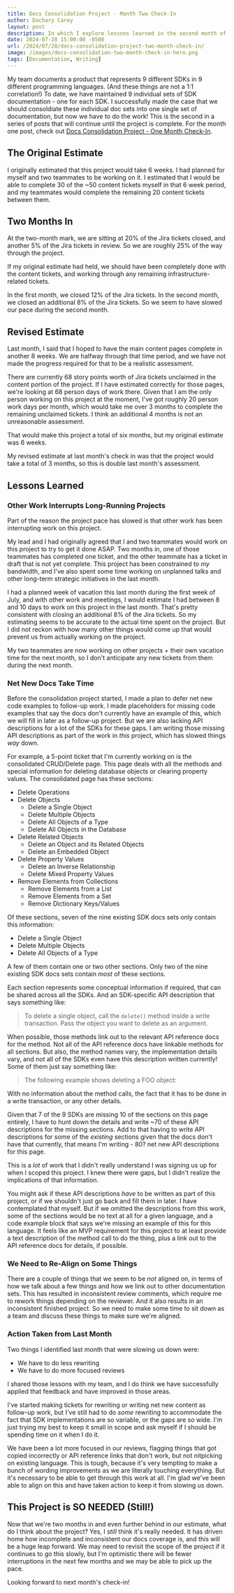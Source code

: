 ```yaml
---
title: Docs Consolidation Project - Month Two Check-In
author: Dachary Carey
layout: post
description: In which I explore lessons learned in the second month of a project to consolidate 9 docs sets.
date: 2024-07-28 15:00:00 -0500
url: /2024/07/28/docs-consolidation-project-two-month-check-in/
image: /images/docs-consolidation-two-month-check-in-hero.png
tags: [Documentation, Writing]
---
```


My team documents a product that represents 9 different SDKs in 9 different programming languages. (And these things are not a 1:1 correlation!) To date, we have maintained 9 individual sets of SDK documentation - one for each SDK. I successfully made the case that we should consoldiate these individual doc sets into one single set of documentation, but now we have to do the work! This is the second in a series of posts that will continue until the project is complete. For the month one post, check out [Docs Consolidation Project - One Month Check-In](https://dacharycarey.com/2024/06/26/docs-consolidation-project-one-month-check-in/).


## The Original Estimate

I originally estimated that this project would take 6 weeks. I had planned for myself and two teammates to be working on it. I estimated that I would be able to complete 30 of the ~50 content tickets myself in that 6 week period, and my teammates would complete the remaining 20 content tickets between them.

## Two Months In

At the two-month mark, we are sitting at 20% of the Jira tickets closed, and another 5% of the Jira tickets in review. So we are roughly 25% of the way through the project.

If my original estimate had held, we should have been completely done with the content tickets, and working through any remaining infrastructure-related tickets.

In the first month, we closed 12% of the Jira tickets. In the second month, we closed an additional 8% of the Jira tickets. So we seem to have slowed our pace during the second month.

## Revised Estimate

Last month, I said that I hoped to have the main content pages complete in another 8 weeks. We are halfway through that time period, and we have not made the progress required for that to be a realistic assessment.

There are currently 68 story points worth of Jira tickets unclaimed in the content portion of the project. If I have estimated correctly for those pages, we're looking at 68 person days of work there. Given that I am the only person working on this project at the moment, I've got roughly 20 person work days per month, which would take me over 3 months to complete the remaining unclaimed tickets. I think an additional 4 months is not an unreasonable assessment.

That would make this project a total of six months, but my original estimate was 6 weeks.

My revised estimate at last month's check in was that the project would take a total of 3 months, so this is double last month's assessment.

## Lessons Learned

### Other Work Interrupts Long-Running Projects

Part of the reason the project pace has slowed is that other work has been interrupting work on this project.

My lead and I had originally agreed that I and two teammates would work on this project to try to get it done ASAP. Two months in, one of those teammates has completed one ticket, and the other teammate has a ticket in draft that is not yet complete. This project has been constrained to *my* bandwidth, and I've also spent some time working on unplanned talks and other long-term strategic initiatives in the last month.

I had a planned week of vacation this last month during the first week of July, and with other work and meetings, I would estimate I had between 8 and 10 days to work on this project in the last month. That's pretty consistent with closing an additional 8% of the Jira tickets. So my estimating seems to be accurate to the actual time spent on the project. But I did not reckon with how many other things would come up that would prevent us from actually working on the project.

My two teammates are now working on other projects + their own vacation time for the next month, so I don't anticipate any new tickets from them during the next month.

### Net New Docs Take Time

Before the consolidation project started, I made a plan to defer net new code examples to follow-up work. I made placeholders for missing code examples that say the docs don't currently have an example of this, which we will fill in later as a follow-up project. But we are also lacking API descriptions for a lot of the SDKs for these gaps. I am writing those missing API descriptions as part of the work in *this* project, which has slowed things *way* down.

For example, a 5-point ticket that I'm currently working on is the consolidated CRUD/Delete page. This page deals with all the methods and special information for deleting database objects or clearing property values. The consolidated page has these sections:

- Delete Operations
- Delete Objects
  - Delete a Single Object
  - Delete Multiple Objects
  - Delete All Objects of a Type
  - Delete All Objects in the Database
- Delete Related Objects
  - Delete an Object and its Related Objects
  - Delete an Embedded Object
- Delete Property Values
  - Delete an Inverse Relationship
  - Delete Mixed Property Values
- Remove Elements from Collections
  - Remove Elements from a List
  - Remove Elements from a Set
  - Remove Dictionary Keys/Values

Of these sections, seven of the nine existing SDK docs sets only contain this information:

- Delete a Single Object
- Delete Multiple Objects
- Delete All Objects of a Type

A few of them contain one or two other sections. Only two of the nine existing SDK docs sets contain *most* of these sections.

Each section represents some conceptual information if required, that can be shared across all the SDKs. And an SDK-specific API description that says something like:

> To delete a single object, call the `delete()` method inside a write transaction. Pass the object you want to delete as an argument.

When possible, those methods link out to the relevant API reference docs for the method. Not all of the API reference docs have linkable methods for all sections. But also, the method names vary, the implementation details vary, and not all of the SDKs even have this description written currently! Some of them just say something like:

> The following example shows deleting a FOO object:

With no information about the method calls, the fact that it has to be done in a write transaction, or any other details.

Given that 7 of the 9 SDKs are missing 10 of the sections on this page entirely, I have to hunt down the details and write ~70 of these API descriptions for the missing sections. Add to that having to write API descriptions for some of the *existing* sections given that the docs don't have that currently, that means I'm writing - 80? net new API descriptions for this page.

This is a *lot* of work that I didn't really understand I was signing us up for when I scoped this project. I knew there were gaps, but I didn't realize the implications of that information.

You might ask if these API descriptions *have* to be written as part of this project, or if we shouldn't just go back and fill them in later. I have contemplated that myself. But if we omitted the descriptions from this work, some of the sections would be no text at all for a given language, and a code example block that says we're missing an example of this for this language. It feels like an MVP requirement for this project to at least provide a text description of the method call to do the thing, plus a link out to the API reference docs for details, if possible.

### We Need to Re-Align on Some Things

There are a couple of things that we seem to be *not* aligned on, in terms of how we talk about a few things and how we link out to other documentation sets. This has resulted in inconsistent review comments, which require me to rework things depending on the reviewer. And it also results in an inconsistent finished project. So we need to make some time to sit down as a team and discuss these things to make sure we're aligned.

### Action Taken from Last Month

Two things I identified last month that were slowing us down were:

- We have to do less rewriting
- We have to do more focused reviews

I shared those lessons with my team, and I do think we have successfully applied that feedback and have improved in those areas.

I've started making tickets for rewriting or writing net new content as follow-up work, but I've still had to do *some* rewriting to accommodate the fact that SDK implementations are so variable, or the gaps are so wide. I'm just trying my best to keep it small in scope and ask myself if I should be spending time on it when I do it.

We have been a lot more focused in our reviews, flagging things that got copied incorrectly or API reference links that don't work, but not nitpicking on existing language. This is tough, because it's very tempting to make a bunch of wording improvements as we are literally touching everything. But it's necessary to be able to get through this work at all. I'm glad we've been able to align on this and have taken action to keep it from slowing us down.

## This Project is SO NEEDED (Still!)

Now that we're two months in and even further behind in our estimate, what do I think about the project? Yes, I *still* think it's really needed. It has driven home how incomplete and inconsistent our docs coverage is, and this will be a huge leap forward. We may need to revisit the scope of the project if it continues to go this slowly, but I'm optimistic there will be fewer interruptions in the next few months and we may be able to pick up the pace.

Looking forward to next month's check-in!
